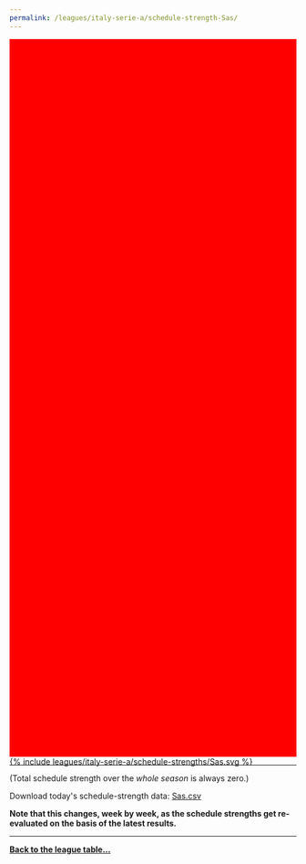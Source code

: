 ```yaml
---
permalink: /leagues/italy-serie-a/schedule-strength-Sas/
---
```


<style>
.svg-wrap {
    background-color:red;
    height:0;
    padding-top:250%; /* 350px/550px */
    position: relative;
}

svg {
    background-color: white;
    height: 100%;
    display:block;
    width: 100%;
    position: absolute;
    top:0;
    left:0;
}
</style>


<div class="svg-wrap">
{% include leagues/italy-serie-a/schedule-strengths/Sas.svg %}
</div>

-----

(Total schedule strength over the *whole season* is always zero.)


Download today's schedule-strength data: [Sas.csv](/assets/leagues/italy-serie-a/2025/schedule-strengths/Sas.csv)

**Note that this changes, week by week, as the schedule strengths get re-evaluated on the
basis of the latest results.**

-----

[**Back to the league table...**](/leagues/italy-serie-a)


